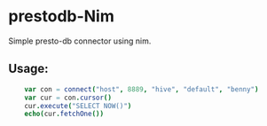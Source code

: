 # prestodb-Nim 

Simple presto-db connector using nim.

## Usage:

```nim
    var con = connect("host", 8889, "hive", "default", "benny")
    var cur = con.cursor()
    cur.execute("SELECT NOW()")
    echo(cur.fetchOne())
```